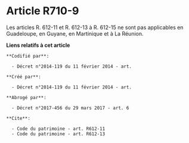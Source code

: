 # Article R710-9

Les articles R. 612-11 et R. 612-13 à R. 612-15 ne sont pas applicables en Guadeloupe, en Guyane, en Martinique et à La
Réunion.

**Liens relatifs à cet article**

	**Codifié par**:

	  - Décret n°2014-119 du 11 février 2014 - art.

	**Créé par**:

	  - Décret n°2014-119 du 11 février 2014 - art.

	**Abrogé par**:

	  - Décret n°2017-456 du 29 mars 2017 - art. 6

	**Cite**:

	  - Code du patrimoine - art. R612-11
	  - Code du patrimoine - art. R612-13
